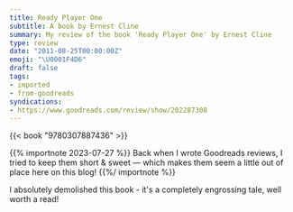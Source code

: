 ```yaml
---
title: Ready Player One
subtitle: A book by Ernest Cline
summary: My review of the book 'Ready Player One' by Ernest Cline
type: review
date: "2011-08-25T00:00:00Z"
emoji: "\U0001F4D6"
draft: false
tags:
- imported
- from-goodreads
syndications:
- https://www.goodreads.com/review/show/202287308
---
```


{{< book "9780307887436" >}}

{{% importnote 2023-07-27 %}}
Back when I wrote Goodreads reviews, I tried to keep them short & sweet — which makes them seem a little out of place here on this blog!
{{%/ importnote %}}

I absolutely demolished this book - it's a completely engrossing tale, well worth a read!
